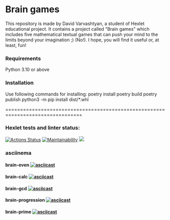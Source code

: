 # Brain games

This repository is made by David Varvashtyan, a student of Hexlet educational project. 
It contains a project called "Brain games" which includes five mathematical textual games that can push your mind to the limits beyond your imagination ;) (No!). 
I hope, you will find it useful or, at least, fun!

### Requirements
Python 3.10 or above

### Installation
Use following commands for installing:
    poetry install
    poetry build
    poetry publish
    python3 -m pip install dist/*.whl

================================================================================

### Hexlet tests and linter status:
[![Actions Status](https://github.com/David-Roklem/python-project-lvl1/workflows/hexlet-check/badge.svg)](https://github.com/David-Roklem/python-project-lvl1/actions)
[![Maintainability](https://api.codeclimate.com/v1/badges/a90556b94f6af8866ae0/maintainability)](https://codeclimate.com/github/David-Roklem/python-project-lvl1/maintainability)
<a href="https://codeclimate.com/github/David-Roklem/python-project-lvl1/test_coverage"><img src="https://api.codeclimate.com/v1/badges/a90556b94f6af8866ae0/test_coverage" /></a>

### asciinema

#### brain-even [![asciicast](https://asciinema.org/a/510729.svg)](https://asciinema.org/a/510729)

#### brain-calc [![asciicast](https://asciinema.org/a/510727.svg)](https://asciinema.org/a/510727)

#### brain-gcd [![asciicast](https://asciinema.org/a/510732.svg)](https://asciinema.org/a/510732)

#### brain-progression [![asciicast](https://asciinema.org/a/510735.svg)](https://asciinema.org/a/510735)

#### brain-prime [![asciicast](https://asciinema.org/a/510734.svg)](https://asciinema.org/a/510734)
